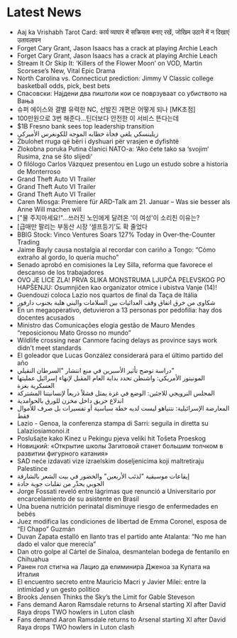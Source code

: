 # Latest News
-  Aaj ka Vrishabh Tarot Card: कार्य व्यापार में सक्रियता बनाए रखें, जोखिम उठाने में न दिखाएं उतावलापन
-  Forget Cary Grant, Jason Isaacs has a crack at playing Archie Leach
-  Forget Cary Grant, Jason Isaacs has a crack at playing Archie Leach
-  Stream It Or Skip It: ‘Killers of the Flower Moon’ on VOD, Martin Scorsese’s New, Vital Epic Drama
-  North Carolina vs. Connecticut prediction: Jimmy V Classic college basketball odds, pick, best bets
-  Спасовски: Најдени два пиштоли кои се поврзуваат со убиството на Вања
-  슈퍼 에이스와 결별 유력한 NC, 선발진 개편은 어떻게 되나 [MK초점]
-  100만원으로 3번 해준다…틴더보다 안전한 이 서비스 뜬다는데
-  $1B Fresno bank sees top leadership transition
-  زيلينسكي يلغي فجأة خطابه الموجه للكونغرس الأميركي
-  Zbulohet rruga që bëri i dyshuari për vrasjen e dyfishtë
-  Zlokobna poruka Putina članici NATO-a: ‘Ako ćete tako sa ‘svojim‘ Rusima, zna se što slijedi‘
-  O filólogo Carlos Vázquez presentou en Lugo un estudo sobre a historia de Monterroso
-  Grand Theft Auto VI Trailer
-  Grand Theft Auto VI Trailer
-  Grand Theft Auto VI Trailer
-  Caren Miosga: Premiere für ARD-Talk am 21. Januar – Was sie besser als Anne Will machen will
-  ["물 주지마세요!"…쓰러진 노인에게 달려온 '이 여성'이 소리친 이유는?
-  [급매만 팔리는 부동산 시장 ’셀프등기’도 확 줄었다
-  BBIG Stock: Vinco Ventures Soars 127% Today in Over-the-Counter Trading
-  Jaime Bayly causa nostalgia al recordar con cariño a Tongo: “Cómo extraño al gordo, lo quería mucho”
-  Senado aprobó en comisiones la Ley Silla, reforma que favorece el descanso de los trabajadores
-  OVO JE LICE ZLA! PRVA SLIKA MONSTRUMA LJUPČA PELEVSKOG PO HAPŠENJU: Osumnjičen kao organizator otmice i ubistva Vanje (14)!
-  Guendouzi coloca Lazio nos quartos de final da Taça de Itália
-  شكاوى من خرق اتفاق وقف العدائيات بين السلامات والبني هلبة بجنوب دارفور
-  En un megaoperativo, detuvieron a 13 personas por pedofilia: hay dos docentes acusados
-  Ministro das Comunicações elogia gestão de Mauro Mendes “reposicionou Mato Grosso no mundo”
-  Wildlife crossing near Canmore facing delays as province says work didn't meet standards
-  El goleador que Lucas González considerará para el último partido del año
-  دراسة توضح تأثير الأسبرين في منع انتشار "السرطان النقيلي"
-  المونيتور الأمريكي: واشنطن تحدد بداية العام المقبل لإنهاء إسرائيل عمليتها العسكرية بغزة
-  المجلس النرويجي للاجئين: الوضع في غزة يمثل فشلاً ذريعاً لإنسانيتنا المشتركة
-  اندلاع حريق داخل مخزن للورق بالحوامدية
-  المعارضة الإسرائيلية: نتنياهو ليست لديه خطة سياسية أو تفسيرات بل صرف للأموال فقط
-  Lazio - Genoa, la conferenza stampa di Sarri: seguila in diretta su Lalaziosiamonoi.it
-  Poslušajte kako Kinez u Pekingu pjeva veliki hit Tošeta Proeskog
-  Новицкий: «Открытие школы Загитовой станет большим толчком в развитии фигурного катания»
-  SAD neće izdavati vize izraelskim doseljenicima koji maltretiraju Palestince
-  إيقاعات موسيقية "لذئب الأربعين" والخضور في بيت الشعر بالشارقة
-  الجوبي يحذّر من تقلبات جوية حادة
-  Jorge Fossati reveló entre lágrimas que renunció a Universitario por encarcelamiento de su asistente en Brasil
-  Una buena nutrición perinatal disminuye riesgo de enfermedades en bebés
-  Juez modifica las condiciones de libertad de Emma Coronel, esposa de “El Chapo” Guzmán
-  Duvan Zapata estalló en llanto tras el partido ante Atalanta: “No me han dado el valor que merecía”
-  Dan otro golpe al Cártel de Sinaloa, desmantelan bodega de fentanilo en Chihuahua
-  Ранен гол стигна на Лацио да елиминира Дженоа за Купата на Италия
-  El encuentro secreto entre Mauricio Macri y Javier Milei: entre la intimidad y un gesto político
-  Brooks Jensen Thinks the Sky’s the Limit for Gable Steveson
-  Fans demand Aaron Ramsdale returns to Arsenal starting XI after David Raya drops TWO howlers in Luton clash
-  Fans demand Aaron Ramsdale returns to Arsenal starting XI after David Raya drops TWO howlers in Luton clash
